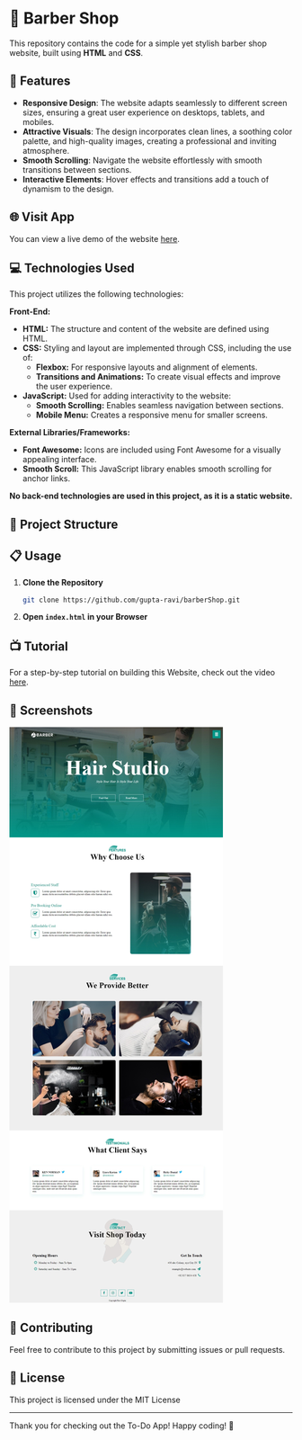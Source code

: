 # 📝 Barber Shop

This repository contains the code for a simple yet stylish barber shop website, built using **HTML** and **CSS**.

## 🚀 Features

- **Responsive Design**: The website adapts seamlessly to different screen sizes, ensuring a great user experience on desktops, tablets, and mobiles.
- **Attractive Visuals**: The design incorporates clean lines, a soothing color palette, and high-quality images, creating a professional and inviting atmosphere.
- **Smooth Scrolling**: Navigate the website effortlessly with smooth transitions between sections.
- **Interactive Elements**: Hover effects and transitions add a touch of dynamism to the design.

## 🌐 Visit App

You can view a live demo of the website [here](https://gupta-ravi.github.io/barberShop/).


## 💻 Technologies Used

This project utilizes the following technologies:

**Front-End:**

* **HTML:**  The structure and content of the website are defined using HTML.
* **CSS:**  Styling and layout are implemented through CSS, including the use of:
    *  **Flexbox:** For responsive layouts and alignment of elements.
    *  **Transitions and Animations:** To create visual effects and improve the user experience.
* **JavaScript:**  Used for adding interactivity to the website:
    * **Smooth Scrolling:** Enables seamless navigation between sections. 
    * **Mobile Menu:** Creates a responsive menu for smaller screens. 


**External Libraries/Frameworks:**

* **Font Awesome:** Icons are included using Font Awesome for a visually appealing interface.
* **Smooth Scroll:** This JavaScript library enables smooth scrolling for anchor links. 

**No back-end technologies are used in this project, as it is a static website.**
## 📂 Project Structure

## 📋 Usage

1. **Clone the Repository**
    ```bash
    git clone https://github.com/gupta-ravi/barberShop.git
    ```
2. **Open `index.html` in your Browser**

## 📺 Tutorial

For a step-by-step tutorial on building this Website, check out the video [here](https://youtu.be/G0jO8kUrg-I?si=_WOzdKNtL7RAN3Yv).


## 📸 Screenshots

![App Screenshot](images/screenshot.jpeg)

## 👏 Contributing

Feel free to contribute to this project by submitting issues or pull requests.

## 📄 License

This project is licensed under the MIT License

---

Thank you for checking out the To-Do App! Happy coding! 🎉

